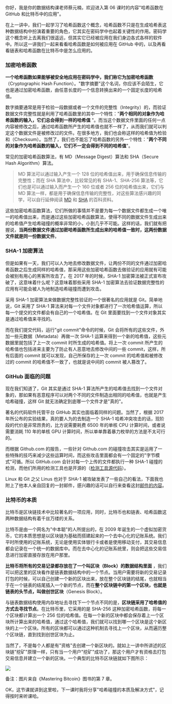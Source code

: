 你好，我是你的数据结构课老师蔡元楠，欢迎进入第 06 课时的内容"哈希函数在 GitHub 和比特币中的应用"。

在上一讲中，我们一起学习了哈希函数这个概念，哈希函数不只是在生成哈希表这种数据结构中扮演着重要的角色，它其实在密码学中也起着关键性的作用。密码学这个概念听上去离我们很遥远，但其实它已经被应用在我们身边各式各样的软件中。所以这一讲我们一起来看看哈希函数是如何被应用在 GitHub 中的，以及再看看链表和哈希函数在比特币中是怎么应用的。

### 加密哈希函数

**一个哈希函数如果能够被安全地应用在密码学中，我们称它为加密哈希函数**（Cryptographic Hash Function）。"数字摘要"这个名词，你应该不会陌生，它也是通过加密哈希函数，由任意长度的一个信息转换出来的一个固定长度的哈希值。

数字摘要通常是用于检验一段数据或者一个文件的完整性（Integrity）的，而验证数据文件完整性就是利用了哈希函数里的其中一个特性："**两个相同的对象作为哈希函数的输入，它们总会得到一样的哈希值** "。而当这个数据文件里面的任何一点内容被修改之后，通过哈希函数所产生的哈希值也就不一样了，从而我们就可以判定这个数据文件是被修改过的文件。在很多地方，我们也会称这样的哈希值为检验和（Checksum）。当然了，我们也不能忘了哈希函数的另外一个特性："**两个不同的对象作为哈希函数的输入，它们不一定会得到不同的哈希值**"。

常见的加密哈希函数算法，有 MD（Message Digest）算法和 SHA（Secure Hash Algorithm）算法。
> MD 算法可以通过输入产生一个 128 位的哈希值出来，用于确保信息传输的完整性；而在 SHA 算法中，比较常见的有 SHA-1、SHA-256 算法等，它们也是可以通过输入而产生一个 160 位或者 256 位的哈希值出来，它们与 MD 算法一样，都是用于确保信息传输的完整性，对这些算法感兴趣的同学，可以自行延伸阅读 [MD](https://baike.baidu.com/item/MD5/212708) 和 [SHA](https://baike.baidu.com/item/SHA%E5%AE%B6%E6%97%8F) 的百科资料。

这些加密哈希函数算法，它们所做的事情并不是要为每一个数据文件都生成一个唯一的哈希值出来，而是通过这些加密哈希函数算法，使得不同的数据文件生成出来的哈希值产生哈希碰撞的概率非常的小，小到几乎不可能。这样的话，我们就有把握说，**当两份数据文件通过加密哈希函数所生成出来的哈希值一致时，这两份数据文件就是同一份数据文件**。

### SHA-1 加密算法

但是如果有一天，我们可以人为地去修改数据文件，让两份不同的文件通过加密哈希函数之后生成同样的哈希值，那采用这些加密哈希函数去做验证的应用就有可能会被别有用心的黑客所攻击了。在 2017 年的时候，SHA-1 加密算法被正式宣布攻破了，这意味着什么呢？这意味着那些采用 SHA-1 加密算法去验证数据完整性的应用有可能会被人为地制造哈希碰撞而遭到攻击。

采用 SHA-1 加密算法来做数据完整性验证的一个很著名的应用就是 Git。简单地说，Git 采用了 SHA-1 算法来对每一个文件对象都进行了一次哈希值运算，所以每一个提交的文件都会有自己的一个哈希值。在 Git 里面要找到一个文件对象其实是通过哈希值来寻找的。

而在我们提交代码，运行"git commit"命令的时候，Git 会将所有的这些文件，外加一些元数据（Metadata）再做一次 SHA-1 运算来得到一个新的哈希值，这些元数据里就包括了上一次 commit 时所生成的哈希值。将上一次 commit 所产生的哈希值也包括进来主要为了防止有人恶意地去修改中间的一些 commit，这样，所有后面的 commit 就可以发现，自己所保存的上一次 commit 的哈希值和被修改过的 commit 的哈希值不一致了，也就是说中间的 commit 被人篡改了。

### GitHub 面临的问题

现在我们知道了，Git 其实是通过 SHA-1 算法所产生的哈希值去找到一个文件对象的，那如果有恶意程序可以对两个不同的文件制造出相同的哈希值，也就是产生哈希碰撞，这样 Git 就无法确定到底哪一个文件才是"真的"。

著名的代码软件托管平台 GitHub 其实也面临着同样的问题。当然了，根据 2017 年所公布的实验结果，真的要人为的去制造一个 SHA-1 哈希冲突攻击的话，现阶段的代价是非常昂贵的，比方说需要耗费 6500 年的单核 CPU 计算时间，或者说需要消耗 110 年的单核 GPU 计算时间，所以单单靠着暴力枚举的方法是不太可行的。

而根据 Github.com 的报告，一些针对 Github.com 的碰撞攻击其实是运用了一些特殊的技巧来减少这些运算时间，而这些攻击里面都会有一个固定的"字节模式"可循。所以 GitHub.com 会针对每一个上传的文件都执行一种 SHA-1 碰撞的检测，而他们所用的检测工具也是开源的（[检测工具源代码](https://github.com/cr-marcstevens/sha1collisiondetection)）。

Linux 和 Git 之父 Linus 也对于 SHA-1 被攻破发表了一些自己的看法，下面我也附上了他本人亲自回复的一封邮件，感兴趣的话可以自行来查看这封[邮件的内容](https://marc.info/?l=git&m=148787047422954)。

### 比特币的本质

比特币是区块链技术中比较著名的一项应用，同时，比特币也和链表、哈希函数这两种数据结构有着千丝万缕的关系。

比特币是由一个网名为"中本聪"的人所提出的，在 2009 年诞生的一个虚拟加密货币，它的本质思想是以区块链为基础而搭建起来的一个去中心化的记账系统。我们平时所使用的记账系统，无论是使用实体银行卡或者是使用移动支付，其交易信息都会记录在一个统一的数据库中。而在去中心化的记账系统里，则会把这些交易信息进行加密直接存放在用户那里。

**比特币将所有的交易记录都存放在了一个叫区块（Block）的数据结构里面** ，我们可以把这里的区块看作是链表数据结构中的一个节点。当用户需要将新的交易记录打包的时候，可以自己创建一个新的区块出来，放在整个区块链的结尾，也就相当于在一个链表的结尾插入一个新的节点，而在**整个区块链中的第一个区块，也就是链表的头节点，叫做创世区块**（Genesis Block）。

与链表数据结构使用内存地址去寻找下一个节点不同的是，**区块链采用了哈希值的方式去寻找节点**。在比特币里，它采用的是 SHA-256 这种加密哈希函数，将每一个区块都计算出一个 256 位的哈希值。在每一个新的区块中都会保存着上一个区块所计算出来的哈希值，通过这个哈希值，我们就可以找到哪一个区块是这个新区块的上一个区块。所有的区块都可以通过这种机制去寻找上一个区块，从而遍历整个区块链，直到找到创世区块为止。

当然了，不是每个人都是有"资格"去创建一个新区块的。就如上一讲中所讲述的区块链"挖矿"原理一样，只有当一个用户"挖矿"成功了，那这个用户才有资格去打包交易信息并建立一个新的区块。一个典型的比特币区块链就如下图所示：

![](https://s0.lgstatic.com/i/image3/M01/5E/A4/CgpOIF4NlRCAbNzlAAF29h8pAYQ631.png)

备注：图片来自《Mastering Bitcoin》图书的第 7 章。

OK，这节课就讲到这里啦，下一课时我将分享"哈希碰撞的本质及解决方式"，记得按时来听课哈。
